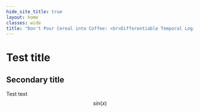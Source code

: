 ```yaml
---
hide_site_title: true
layout: home
classes: wide
title: "Don't Pour Cereal into Coffee: <br>Differentiable Temporal Logic for Temporal Action Segmentation"
---
```


<script type="text/javascript" async
  src="https://cdn.mathjax.org/mathjax/latest/MathJax.js?config=TeX-MML-AM_CHTML">
</script>

# Test title

## Secondary title

Test text $$sin(x)$$